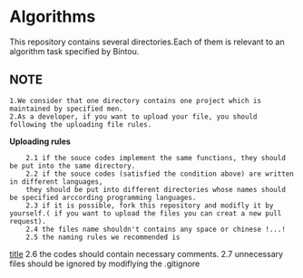 # Algorithms
This repository contains several directories.Each of them is relevant to an algorithm task specified by Bintou.


## NOTE
	1.We consider that one directory contains one project which is maintained by specified men.
	2.As a developer, if you want to upload your file, you should following the uploading file rules.
**Uploading rules**

		2.1 if the souce codes implement the same functions, they should be put into the same directory.
		2.2 if the souce codes (satisfied the condition above) are written in different languages,
		they should be put into different directories whose names should be specified arccording programming languages.
		2.3 if it is possible, fork this repository and modifly it by yourself.( if you want to upload the files you can creat a new pull request).
		2.4 the files name shouldn't contains any space or chinese !...!
		2.5 the naming rules we recommended is 
[title](http://zh-google-styleguide.readthedocs.io/en/latest/contents/)
		2.6 the codes should contain necessary comments.
		2.7 unnecessary files should be ignored by modiflying the .gitignore
